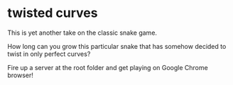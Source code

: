 # twisted curves

This is yet another take on the classic snake game.

How long can you grow this particular snake that has somehow decided to twist in only perfect curves?

Fire up a server at the root folder and get playing on Google Chrome browser!
